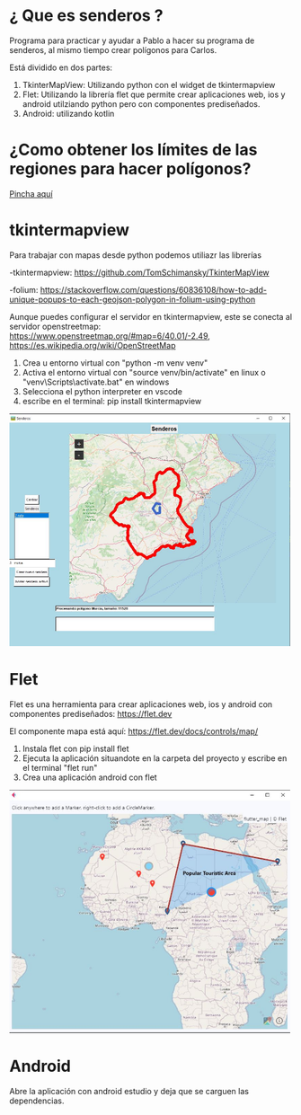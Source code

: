 # ¿ Que es senderos ?

Programa para practicar y ayudar a Pablo a hacer su programa de senderos, al mismo tiempo crear polígonos para Carlos.

Está dividido en dos partes:

1. TkinterMapView: Utilizando python con el widget de tkintermapview
2. Flet: Utilizando la librería flet que permite crear aplicaciones web, ios y android utilziando python pero con componentes prediseñados.
3. Android: utilizando kotlin

# ¿Como obtener los límites de las regiones para hacer polígonos?

<a href="docs/obtener-limites.md">Pincha aquí</a>

# tkintermapview

Para trabajar con mapas desde python podemos utiliazr las librerías

-tkintermapview: https://github.com/TomSchimansky/TkinterMapView

-folium: https://stackoverflow.com/questions/60836108/how-to-add-unique-popups-to-each-geojson-polygon-in-folium-using-python



Aunque puedes configurar el servidor en tkintermapview, este se conecta al servidor openstreetmap: https://www.openstreetmap.org/#map=6/40.01/-2.49, https://es.wikipedia.org/wiki/OpenStreetMap

1. Crea u entorno virtual con "python -m venv venv"
2. Activa el entorno virtual con "source venv/bin/activate" en linux o "venv\Scripts\activate.bat" en windows
3. Selecciona el python interpreter en vscode
4. escribe en el terminal: pip install tkintermapview


 
 
<img src="docs/tkintermapview1.JPG" width="500">

# Flet

Flet es una herramienta para crear aplicaciones web, ios y android con componentes prediseñados: https://flet.dev

El componente mapa está aquí: https://flet.dev/docs/controls/map/

1. Instala flet con pip install flet
2. Ejecuta la aplicación situandote en la carpeta del proyecto  y escribe en el terminal "flet run"
3. Crea una aplicación android con flet


<img src="docs/flet1.JPG" width="500">
   
# Android

Abre la aplicación con android estudio y deja que se carguen las dependencias.